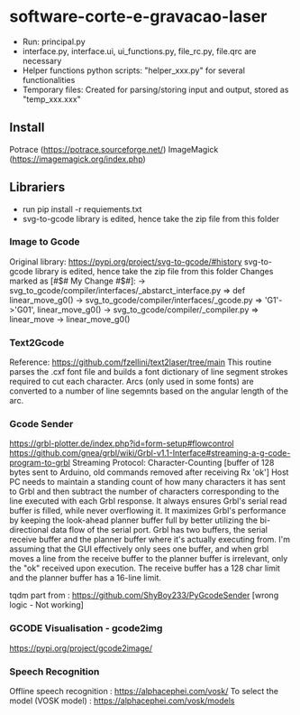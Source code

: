# software-corte-e-gravacao-laser
* Run: principal.py
* interface.py, interface.ui, ui_functions.py, file_rc.py, file.qrc are necessary
* Helper functions python scripts: "helper_xxx.py" for several functionalities
* Temporary files: Created for parsing/storing input and output, stored as "temp_xxx.xxx"


## Install
Potrace (https://potrace.sourceforge.net/) 
ImageMagick (https://imagemagick.org/index.php)


## Librariers
 * run pip install -r requiements.txt
 * svg-to-gcode library is edited, hence take the zip file from this folder


### Image to Gcode 
Original library: https://pypi.org/project/svg-to-gcode/#history
svg-to-gcode library is edited, hence take the zip file from this folder
Changes marked as [#$# My Change #$#]:
    -> svg_to_gcode/compiler/interfaces/_abstarct_interface.py => def linear_move_g0()
    -> svg_to_gcode/compiler/interfaces/_gcode.py => 'G1'->'G01', linear_move_g0()
    -> svg_to_gcode/compiler/_compiler.py => linear_move -> linear_move_g0()

### Text2Gcode
Reference: https://github.com/fzellini/text2laser/tree/main
This routine parses the .cxf font file and builds a font dictionary of line segment strokes required to cut each character.
Arcs (only used in some fonts) are converted to a number of line segemnts based on the angular length of the arc.


### Gcode Sender
https://grbl-plotter.de/index.php?id=form-setup#flowcontrol
https://github.com/gnea/grbl/wiki/Grbl-v1.1-Interface#streaming-a-g-code-program-to-grbl
Streaming Protocol: Character-Counting [buffer of 128 bytes sent to Arduino, old commands removed after receiving Rx 'ok']
Host PC needs to maintain a standing count of how many characters it has sent to Grbl and then subtract the number of characters corresponding to the line executed with each Grbl response.
It always ensures Grbl's serial read buffer is filled, while never overflowing it. It maximizes Grbl's performance by keeping the look-ahead planner buffer full by better utilizing the bi-directional data flow of the serial port.
Grbl has two buffers, the serial receive buffer and the planner buffer where it's actually executing from. I'm assuming that the GUI effectively only sees one buffer, and when grbl moves a line from the receive buffer to the planner buffer is irrelevant, only the "ok" received upon execution. The receive buffer has a 128 char limit and the planner buffer has a 16-line limit.

tqdm part from : https://github.com/ShyBoy233/PyGcodeSender [wrong logic - Not working]

### GCODE Visualisation - gcode2img
https://pypi.org/project/gcode2image/

### Speech Recognition
Offline speech recognition : https://alphacephei.com/vosk/
To select the model (VOSK model) : https://alphacephei.com/vosk/models


